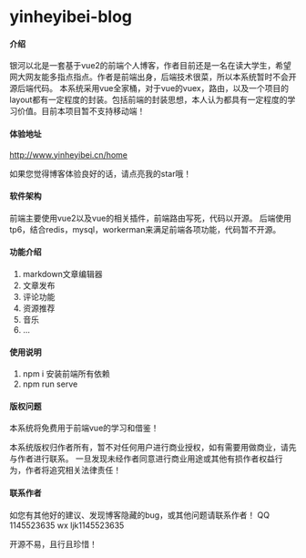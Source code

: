 <!--
 * @Descripttion: 
 * @Author: 银河以北
 * @Date: 2021-06-10 12:25:19
 * @LastEditors: 银河以北
 * @LastEditTime: 2021-12-09 21:23:21
-->

# yinheyibei-blog

#### 介绍
银河以北是一套基于vue2的前端个人博客，作者目前还是一名在读大学生，希望网大网友能多指点指点。作者是前端出身，后端技术很菜，所以本系统暂时不会开源后端代码。
本系统采用vue全家桶，对于vue的vuex，路由，以及一个项目的layout都有一定程度的封装。包括前端的封装思想，本人认为都具有一定程度的学习价值。目前本项目暂不支持移动端！

#### 体验地址
http://www.yinheyibei.cn/home

如果您觉得博客体验良好的话，请点亮我的star哦！

#### 软件架构
前端主要使用vue2以及vue的相关插件，前端路由写死，代码以开源。
后端使用tp6，结合redis，mysql，workerman来满足前端各项功能，代码暂不开源。

#### 功能介绍
1. markdown文章编辑器
2. 文章发布
3. 评论功能
4. 资源推荐
5. 音乐
6. ...

#### 使用说明

1.  npm i 安装前端所有依赖
2.  npm run serve

#### 版权问题

本系统将免费用于前端vue的学习和借鉴！

本系统版权归作者所有，暂不对任何用户进行商业授权，如有需要用做商业，请先与作者进行联系。
一旦发现未经作者同意进行商业用途或其他有损作者权益行为，作者将追究相关法律责任！

#### 联系作者

如您有其他好的建议、发现博客隐藏的bug，或其他问题请联系作者！
QQ 1145523635
wx ljk1145523635

开源不易，且行且珍惜！



